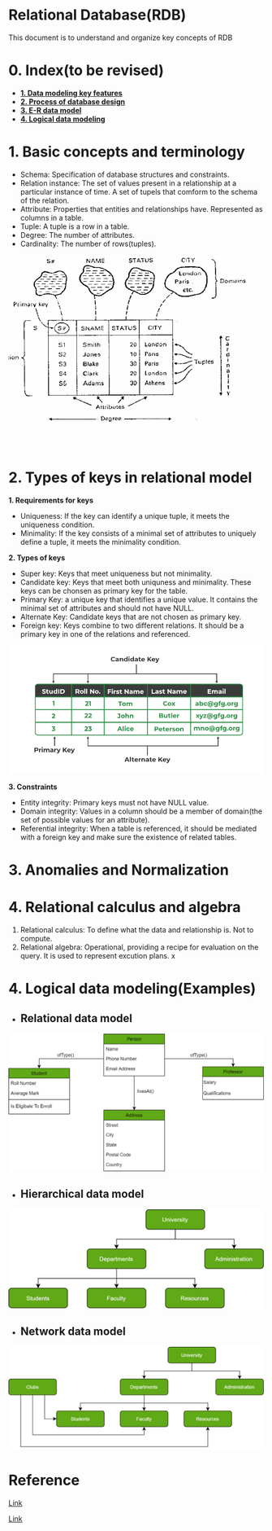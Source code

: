 # Relational Database(RDB)
This document is to understand and organize key concepts of RDB

# 0. Index(to be revised)
- **[1. Data modeling key features](/DatabaseModeling.md#1-three-key-elements-of-data-model)**
- **[2. Process of database design](/DatabaseModeling.md#2-process-of-database-design)**
- **[3. E-R data model](/DatabaseModeling.md#3-e-r-data-model)**
- **[4. Logical data modeling](/DatabaseModeling.md#4-logical-data-modelingexamples)**

# 1. Basic concepts and terminology
- Schema: Specification of database structures and constraints.
- Relation instance: The set of values present in a relationship at a particular instance of time. A set of tupels that comform to the schema of the relation.
- Attribute: Properties that entities and relationships have. Represented as columns in a table.
- Tuple: A tuple is a row in a table.
- Degree: The number of attributes.
- Cardinality: The number of rows(tuples).

![image](images/rdbfig.gif)

# 2. Types of keys in relational model

**1. Requirements for keys**
- Uniqueness: If the key can identify a unique tuple, it meets the uniqueness condition.
- Minimality: If the key consists of a minimal set of attributes to uniquely define a tuple, it meets the minimality condition.

**2. Types of keys**
- Super key: Keys that meet uniqueness but not minimality.
- Candidate key: Keys that meet both uniquness and minimality. These keys can be chonsen as primary key for the table.
- Primary Key: a unique key that identifies a unique value. It contains the minimal set of attributes and should not have NULL.
- Alternate Key: Candidate keys that are not chosen as primary key.
- Foreign key: Keys combine to two different relations. It should be a primary key in one of the relations and referenced.

![image](images/primary_alternative_keys.png)

**3. Constraints**
- Entity integrity: Primary keys must not have NULL value.
- Domain integrity: Values in a column should be a member of domain(the set of possible values for an attribute).
- Referential integrity: When a table is referenced, it should be mediated with a foreign key and make sure the existence of related tables.
  
# 3. Anomalies and Normalization
 
# 4. Relational calculus and algebra
1. Relational calculus: To define what the data and relationship is. Not to compute.
2. Relational algebra: Operational, providing a recipe for evaluation on the query. It is used to represent excution plans.
x

# 4. Logical data modeling(Examples)
- ## Relational data model
![image](images/Object-Oriented-DB.png)
  
- ## Hierarchical data model
![image](images/Hierarchical-DB.png)
  
- ## Network data model
![image](images/Network-DB.png)


# Reference
[Link](https://www.geeksforgeeks.org/types-of-keys-in-relational-model-candidate-super-primary-alternate-and-foreign/?ref=lbp)

[Link](https://people.cs.pitt.edu/~chang/156/04reldb.html)



